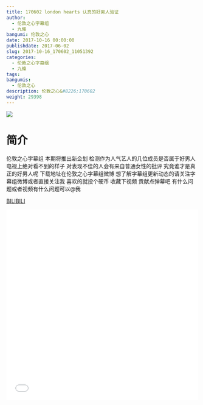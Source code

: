 ```yaml
---
title: 170602 london hearts 认真的好男人验证
author: 
  - 伦敦之心字幕组
  - 九條
bangumi: 伦敦之心
date: 2017-10-16 00:00:00
publishdate: 2017-06-02
slug: 2017-10-16_170602_11051392
categories: 
  - 伦敦之心字幕组
  - 九條
tags: 
bangumis: 
  - 伦敦之心
description: 伦敦之心&#8226;170602
weight: 29398
---
```


![](https://i.imgur.com/ZflizS7.jpg)

# 简介  
伦敦之心字幕组
本期将推出新企划 检测作为人气艺人的几位成员是否属于好男人 电视上绝对看不到的样子 对表现不佳的人会有来自普通女性的批评 究竟谁才是真正的好男人呢 下载地址在伦敦之心字幕组微博 想了解字幕组更新动态的请关注字幕组微博或者直接关注我 喜欢的就投个硬币 收藏下视频 贡献点弹幕吧 有什么问题或者视频有什么问题可以@我

  [BILIBILI](https://www.bilibili.com/video/av11051392/)


  <iframe src="//www.bilibili.com/html/html5player.html?cid=18289344&aid=11051392" width="100%" height="500" frameborder="0" allowfullscreen="allowfullscreen"></iframe>

